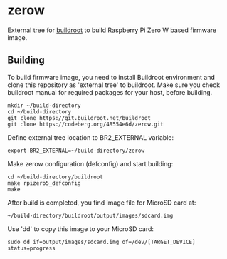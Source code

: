 # zerow

External tree for [buildroot](https://buildroot.org) to build Raspberry Pi Zero W based firmware image.

## Building

To build firmware image, you need to install Buildroot environment and clone this repository as 'external tree' to buildroot. Make sure you check buildroot manual for required packages for your host, before building.

```
mkdir ~/build-directory
cd ~/build-directory
git clone https://git.buildroot.net/buildroot
git clone https://codeberg.org/48554e6d/zerow.git
```

Define external tree location to BR2_EXTERNAL variable:

```
export BR2_EXTERNAL=~/build-directory/zerow
```

Make zerow configuration (defconfig) and start building:

```
cd ~/build-directory/buildroot
make rpizero5_defconfig
make
```

After build is completed, you find image file for MicroSD card at:

```
~/build-directory/buildroot/output/images/sdcard.img
```

Use 'dd' to copy this image to your MicroSD card:

```
sudo dd if=output/images/sdcard.img of=/dev/[TARGET_DEVICE] status=progress
```
